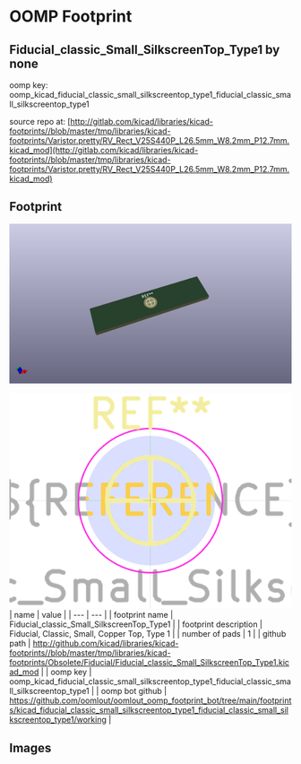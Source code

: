 # OOMP Footprint  
## Fiducial_classic_Small_SilkscreenTop_Type1  by none  
  
oomp key: oomp_kicad_fiducial_classic_small_silkscreentop_type1_fiducial_classic_small_silkscreentop_type1  
  
source repo at: [http://gitlab.com/kicad/libraries/kicad-footprints//blob/master/tmp/libraries/kicad-footprints/Varistor.pretty/RV_Rect_V25S440P_L26.5mm_W8.2mm_P12.7mm.kicad_mod](http://gitlab.com/kicad/libraries/kicad-footprints//blob/master/tmp/libraries/kicad-footprints/Varistor.pretty/RV_Rect_V25S440P_L26.5mm_W8.2mm_P12.7mm.kicad_mod)  
## Footprint  
  
[![working_kicad_pcb_3d.png](working_kicad_pcb_3d_600.png)](working_kicad_pcb_3d.png)  
  
[![working.png](working_600.png)](working.png)  
| name | value | 
| --- | --- | 
| footprint name | Fiducial_classic_Small_SilkscreenTop_Type1 | 
| footprint description | Fiducial, Classic, Small, Copper Top, Type 1 | 
| number of pads | 1 | 
| github path | http://github.com/kicad/libraries/kicad-footprints//blob/master/tmp/libraries/kicad-footprints/Obsolete/Fiducial/Fiducial_classic_Small_SilkscreenTop_Type1.kicad_mod | 
| oomp key | oomp_kicad_fiducial_classic_small_silkscreentop_type1_fiducial_classic_small_silkscreentop_type1 | 
| oomp bot github | https://github.com/oomlout/oomlout_oomp_footprint_bot/tree/main/footprints/kicad_fiducial_classic_small_silkscreentop_type1_fiducial_classic_small_silkscreentop_type1/working | 
## Images  
